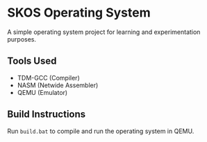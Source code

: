 # SKOS Operating System

A simple operating system project for learning and experimentation purposes.


## Tools Used

- TDM-GCC (Compiler)
- NASM (Netwide Assembler)
- QEMU (Emulator)

## Build Instructions

Run `build.bat` to compile and run the operating system in QEMU.
